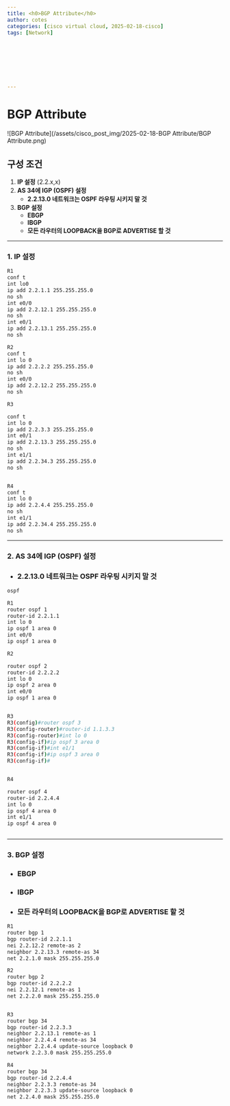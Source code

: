 ```yaml
---
title: <h0>BGP Attribute</h0>
author: cotes   
categories: [cisco virtual cloud, 2025-02-18-cisco]
tags: [Network]








---
```


# BGP Attribute



![BGP Attribute](/assets/cisco_post_img/2025-02-18-BGP Attribute/BGP Attribute.png)



## 구성 조건

1. **IP 설정** (2.2.x,x)
2. **AS 34에 IGP (OSPF) 설정**
   - **2.2.13.0 네트워크는 OSPF 라우팅 시키지 말 것**
3. **BGP 설정**
   - **EBGP**
   - **IBGP**
   - **모든 라우터의 LOOPBACK을 BGP로 ADVERTISE 할 것**



------

### 1.  IP 설정

```bash
R1
conf t
int lo0
ip add 2.2.1.1 255.255.255.0
no sh
int e0/0
ip add 2.2.12.1 255.255.255.0
no sh
int e0/1
ip add 2.2.13.1 255.255.255.0
no sh

R2
conf t
int lo 0
ip add 2.2.2.2 255.255.255.0
no sh
int e0/0
ip add 2.2.12.2 255.255.255.0
no sh

R3

conf t
int lo 0
ip add 2.2.3.3 255.255.255.0
int e0/1
ip add 2.2.13.3 255.255.255.0
no sh
int e1/1
ip add 2.2.34.3 255.255.255.0
no sh


R4
conf t
int lo 0
ip add 2.2.4.4 255.255.255.0
no sh
int e1/1
ip add 2.2.34.4 255.255.255.0
no sh

```

------

### 2.  AS 34에 IGP (OSPF) 설정

- ### 2.2.13.0 네트워크는 OSPF 라우팅 시키지 말 것

```bash
ospf

R1
router ospf 1
router-id 2.2.1.1
int lo 0
ip ospf 1 area 0
int e0/0
ip ospf 1 area 0

R2

router ospf 2
router-id 2.2.2.2
int lo 0
ip ospf 2 area 0
int e0/0
ip ospf 1 area 0


R3
R3(config)#router ospf 3
R3(config-router)#router-id 1.1.3.3
R3(config-router)#int lo 0
R3(config-if)#ip ospf 3 area 0
R3(config-if)#int e1/1
R3(config-if)#ip ospf 3 area 0
R3(config-if)#


R4

router ospf 4
router-id 2.2.4.4
int lo 0
ip ospf 4 area 0
int e1/1
ip ospf 4 area 0



```

------

### 3.  BGP 설정

- ### EBGP
- ### IBGP
- ### 모든 라우터의 LOOPBACK을 BGP로 ADVERTISE 할 것

```bash
R1
router bgp 1
bgp router-id 2.2.1.1
nei 2.2.12.2 remote-as 2
neighbor 2.2.13.3 remote-as 34
net 2.2.1.0 mask 255.255.255.0

R2
router bgp 2
bgp router-id 2.2.2.2
nei 2.2.12.1 remote-as 1
net 2.2.2.0 mask 255.255.255.0


R3
router bgp 34
bgp router-id 2.2.3.3
neighbor 2.2.13.1 remote-as 1
neighbor 2.2.4.4 remote-as 34
neighbor 2.2.4.4 update-source loopback 0
network 2.2.3.0 mask 255.255.255.0

R4
router bgp 34
bgp router-id 2.2.4.4
neighbor 2.2.3.3 remote-as 34
neighbor 2.2.3.3 update-source loopback 0
net 2.2.4.0 mask 255.255.255.0
```

